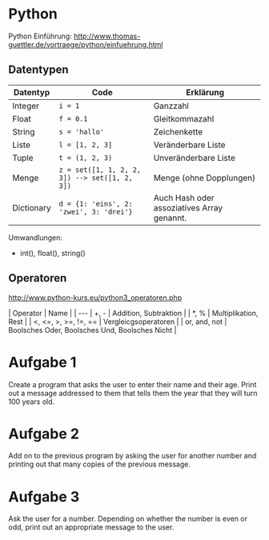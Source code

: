 # Python
Python Einführung: http://www.thomas-guettler.de/vortraege/python/einfuehrung.html

## Datentypen

| Datentyp | Code | Erklärung|
|--|--|--|
| Integer	| `i = 1`	| Ganzzahl |
| Float	| `f = 0.1`	| Gleitkommazahl |
| String	| `s = 'hallo'`	| Zeichenkette |
| Liste	| `l = [1, 2, 3]`	| Veränderbare Liste |
| Tuple	| `t = (1, 2, 3)`	| Unveränderbare Liste |
| Menge	| `z = set([1, 1, 2, 2, 3]) --> set([1, 2, 3])`	| Menge (ohne Dopplungen)|
| Dictionary |	`d = {1: 'eins', 2: 'zwei', 3: 'drei'}`	| Auch Hash oder assoziatives Array  genannt. |

Umwandlungen:
* int(), float(), string()

## Operatoren
http://www.python-kurs.eu/python3_operatoren.php

| Operator | Name |
| ---
| +, - |	Addition, Subtraktion	|
| *, %	| Multiplikation, Rest |
| <, <=, >, >=, !=, == | Vergleicgsoperatoren |
| or, and, not	| Boolsches Oder, Boolsches Und, Boolsches Nicht |

# Aufgabe 1
Create a program that asks the user to enter their name and their age. Print out a message addressed to them that tells them the year that they will turn 100 years old.

# Aufgabe 2
Add on to the previous program by asking the user for another number and printing out that many copies of the previous message.

# Aufgabe 3
Ask the user for a number. Depending on whether the number is even or odd, print out an appropriate message to the user.
